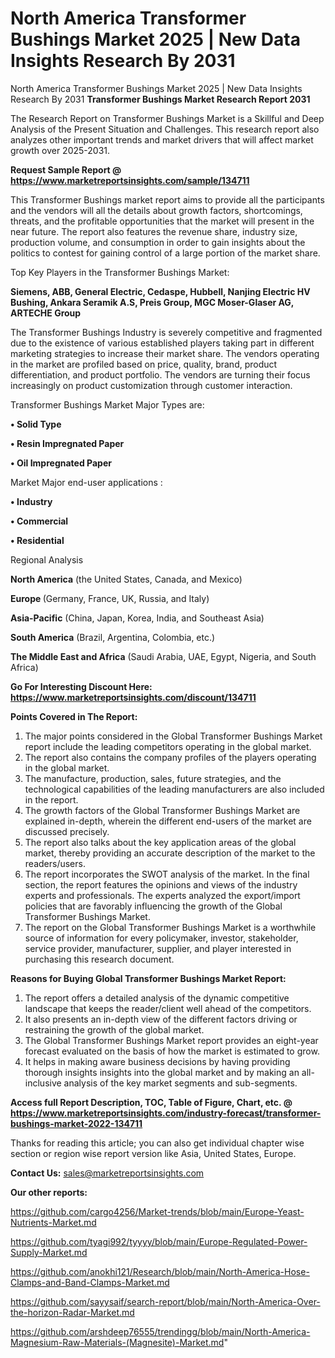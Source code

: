 # North America Transformer Bushings Market 2025 | New Data Insights Research By 2031
North America Transformer Bushings Market 2025 | New Data Insights Research By 2031
<strong>Transformer Bushings Market Research Report 2031</strong>

The Research Report on Transformer Bushings Market is a Skillful and Deep Analysis of the Present Situation and Challenges. This research report also analyzes other important trends and market drivers that will affect market growth over 2025-2031.

<strong>Request Sample Report @ <a href=https://www.marketreportsinsights.com/sample/134711>https://www.marketreportsinsights.com/sample/134711</a></strong>

This Transformer Bushings market report aims to provide all the participants and the vendors will all the details about growth factors, shortcomings, threats, and the profitable opportunities that the market will present in the near future. The report also features the revenue share, industry size, production volume, and consumption in order to gain insights about the politics to contest for gaining control of a large portion of the market share.

Top Key Players in the Transformer Bushings Market:

<strong>Siemens, ABB, General Electric, Cedaspe, Hubbell, Nanjing Electric HV Bushing, Ankara Seramik A.S, Preis Group, MGC Moser-Glaser AG, ARTECHE Group</strong>

The Transformer Bushings Industry is severely competitive and fragmented due to the existence of various established players taking part in different marketing strategies to increase their market share. The vendors operating in the market are profiled based on price, quality, brand, product differentiation, and product portfolio. The vendors are turning their focus increasingly on product customization through customer interaction.

Transformer Bushings Market Major Types are:

<strong>• Solid Type

• Resin Impregnated Paper

• Oil Impregnated Paper</strong>

Market Major end-user applications :

<strong>• Industry

• Commercial

• Residential</strong>

Regional Analysis

</u><strong><b>North America</b></strong> (the United States, Canada, and Mexico)

<strong><b>Europe </b></strong>(Germany, France, UK, Russia, and Italy)

<strong><b>Asia-Pacific</b></strong> (China, Japan, Korea, India, and Southeast Asia)

<strong><b>South America</b></strong> (Brazil, Argentina, Colombia, etc.)

<strong><b>The Middle East and Africa</b></strong> (Saudi Arabia, UAE, Egypt, Nigeria, and South Africa)

<strong>Go For Interesting Discount Here: <a href=https://www.marketreportsinsights.com/discount/134711>https://www.marketreportsinsights.com/discount/134711</a></strong>

<strong>Points Covered in The Report:</strong>
<ol>
  <li>The major points considered in the Global Transformer Bushings Market report include the leading competitors operating in the global market.</li>
  <li>The report also contains the company profiles of the players operating in the global market.</li>
  <li>The manufacture, production, sales, future strategies, and the technological capabilities of the leading manufacturers are also included in the report.</li>
  <li>The growth factors of the Global Transformer Bushings Market are explained in-depth, wherein the different end-users of the market are discussed precisely.</li>
  <li>The report also talks about the key application areas of the global market, thereby providing an accurate description of the market to the readers/users.</li>
  <li>The report incorporates the SWOT analysis of the market. In the final section, the report features the opinions and views of the industry experts and professionals. The experts analyzed the export/import policies that are favorably influencing the growth of the Global Transformer Bushings Market.</li>
  <li>The report on the Global Transformer Bushings Market is a worthwhile source of information for every policymaker, investor, stakeholder, service provider, manufacturer, supplier, and player interested in purchasing this research document.</li>
</ol>
<strong>Reasons for Buying Global Transformer Bushings Market Report:</strong>

<ol>
  <li>The report offers a detailed analysis of the dynamic competitive landscape that keeps the reader/client well ahead of the competitors.</li>
  <li>It also presents an in-depth view of the different factors driving or restraining the growth of the global market.</li>
  <li>The Global Transformer Bushings Market report provides an eight-year forecast evaluated on the basis of how the market is estimated to grow.</li>
  <li>It helps in making aware business decisions by having providing thorough insights insights into the global market and by making an all-inclusive analysis of the key market segments and sub-segments.</li>
</ol>
<strong>Access full Report Description, TOC, Table of Figure, Chart, etc. @ <a href=https://www.marketreportsinsights.com/industry-forecast/transformer-bushings-market-2022-134711>https://www.marketreportsinsights.com/industry-forecast/transformer-bushings-market-2022-134711</a></strong>


Thanks for reading this article; you can also get individual chapter wise section or region wise report version like Asia, United States, Europe.

<strong>Contact Us:</strong>
sales@marketreportsinsights.com

<strong>Our other reports:</strong>

<a href=https://github.com/cargo4256/Market-trends/blob/main/Europe-Yeast-Nutrients-Market.md>https://github.com/cargo4256/Market-trends/blob/main/Europe-Yeast-Nutrients-Market.md</a>

<a href=https://github.com/tyagi992/tyyyy/blob/main/Europe-Regulated-Power-Supply-Market.md>https://github.com/tyagi992/tyyyy/blob/main/Europe-Regulated-Power-Supply-Market.md</a>

<a href=https://github.com/anokhi121/Research/blob/main/North-America-Hose-Clamps-and-Band-Clamps-Market.md>https://github.com/anokhi121/Research/blob/main/North-America-Hose-Clamps-and-Band-Clamps-Market.md</a>

<a href=https://github.com/sayysaif/search-report/blob/main/North-America-Over-the-horizon-Radar-Market.md>https://github.com/sayysaif/search-report/blob/main/North-America-Over-the-horizon-Radar-Market.md</a>

<a href=https://github.com/arshdeep76555/trendingg/blob/main/North-America-Magnesium-Raw-Materials-(Magnesite)-Market.md>https://github.com/arshdeep76555/trendingg/blob/main/North-America-Magnesium-Raw-Materials-(Magnesite)-Market.md</a>"
